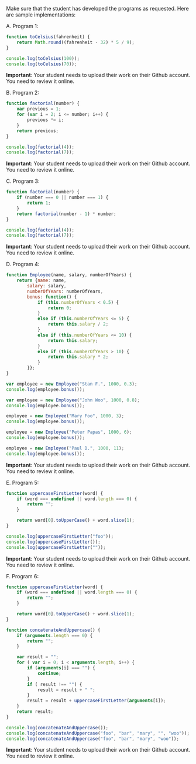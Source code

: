 Make sure that the student has developed the programs as requested. Here are sample implementations:

A. Program 1:
``` javascript
function toCelsius(fahrenheit) {
    return Math.round((fahrenheit - 32) * 5 / 9);
}

console.log(toCelsius(100));
console.log(toCelsius(70));
```

**Important**: Your student needs to upload their work on their Github account. You need to review it online.

B. Program 2:
``` javascript
function factorial(number) {
    var previous = 1;
    for (var i = 2; i <= number; i++) {
        previous *= i;
    }
    return previous;
}

console.log(factorial(4));
console.log(factorial(7));
```

**Important**: Your student needs to upload their work on their Github account. You need to review it online.

C. Program 3:
``` javascript
function factorial(number) {
    if (number === 0 || number === 1) {
        return 1;
    }
    return factorial(number - 1) * number;
}

console.log(factorial(4));
console.log(factorial(7));
```

**Important**: Your student needs to upload their work on their Github account. You need to review it online.

D. Program 4:
``` javascript
function Employee(name, salary, numberOfYears) {
    return {name: name,
        salary: salary,
        numberOfYears: numberOfYears,
        bonus: function() {
            if (this.numberOfYears < 0.5) {
                return 0;
            }
            else if (this.numberOfYears <= 5) {
                return this.salary / 2;
            }
            else if (this.numberOfYears <= 10) {
                return this.salary;
            }
            else if (this.numberOfYears > 10) {
                return this.salary * 2;
            }
        }};
}

var employee = new Employee("Stan F.", 1000, 0.3);
console.log(employee.bonus());

var employee = new Employee("John Woo", 1000, 0.8);
console.log(employee.bonus());

employee = new Employee("Mary Foo", 1000, 3);
console.log(employee.bonus());

employee = new Employee("Peter Papas", 1000, 6);
console.log(employee.bonus());

employee = new Employee("Paul D.", 1000, 11);
console.log(employee.bonus());
```

**Important**: Your student needs to upload their work on their Github account. You need to review it online.

E. Program 5:
``` javascript
function uppercaseFirstLetter(word) {
    if (word === undefined || word.length === 0) {
        return "";
    }

    return word[0].toUpperCase() + word.slice(1);
}

console.log(uppercaseFirstLetter("foo"));
console.log(uppercaseFirstLetter());
console.log(uppercaseFirstLetter(""));
```

**Important**: Your student needs to upload their work on their Github account. You need to review it online.

F. Program 6:
``` javascript
function uppercaseFirstLetter(word) {
    if (word === undefined || word.length === 0) {
        return "";
    }

    return word[0].toUpperCase() + word.slice(1);
}

function concatenateAndUppercase() {
    if (arguments.length === 0) {
        return "";
    }

    var result = "";
    for ( var i = 0; i < arguments.length; i++) {
        if (arguments[i] === "") {
            continue;
        }
        if ( result !== "") {
            result = result + " ";
        }
        result = result + uppercaseFirstLetter(arguments[i]);
    }
    return result;
}

console.log(concatenateAndUppercase());
console.log(concatenateAndUppercase("foo", "bar", "mary", "", "woo"));
console.log(concatenateAndUppercase("foo", "bar", "mary", "woo"));
```

**Important**: Your student needs to upload their work on their Github account. You need to review it online.
